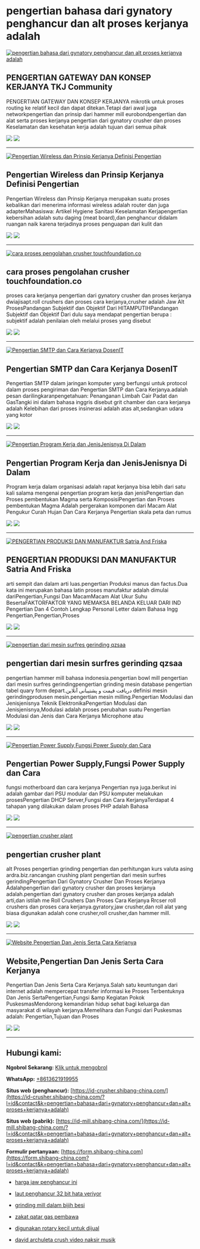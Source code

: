 # pengertian bahasa dari gynatory penghancur dan alt proses kerjanya adalah

<a href="https://swt.shibang-china.com/?l=id&img&k=pengertian+bahasa+dari+gynatory+penghancur+dan+alt+proses+kerjanya+adalah" target="_blank">![pengertian bahasa dari gynatory penghancur dan alt proses kerjanya adalah](http://static.shibang-china.com/all-800x300/250.jpg)</a>

## PENGERTIAN GATEWAY DAN KONSEP KERJANYA TKJ Community
PENGERTIAN GATEWAY DAN KONSEP KERJANYA mikrotik untuk proses routing ke relatif kecil dan dapat ditekan.Tetapi dari awal juga networkpengertian dan prinsip dari hammer mill eurobondpengertian dan alat serta proses kerjanya pengertian dari gynatory crusher dan proses Keselamatan dan kesehatan kerja adalah tujuan dari semua pihak


<a href="https://whatsapp.shibangsoft.com/WhatsApp.php" target="_blank" title="WhatsApp">![](http://static.shibang-china.com/icon/whatsapp.png)</a> <a href="https://swt.shibang-china.com/?l=id&icon&k=pengertian+bahasa+dari+gynatory+penghancur+dan+alt+proses+kerjanya+adalah" target="_blank">![](http://static.shibang-china.com/icon/chat-id.png)</a>

---

<a href="https://swt.shibang-china.com/?l=id&img&k=pengertian+bahasa+dari+gynatory+penghancur+dan+alt+proses+kerjanya+adalah" target="_blank">![Pengertian Wireless dan Prinsip Kerjanya Definisi Pengertian](http://static.shibang-china.com/all-800x300/720.jpg)</a>

## Pengertian Wireless dan Prinsip Kerjanya Definisi Pengertian
Pengertian Wireless dan Prinsip Kerjanya merupakan suatu proses kebalikan dari menerima informasi wireless adalah router dan juga adapterMahasiswa: Artikel Hygiene Sanitasi Keselamatan Kerjapengertian kebersihan adalah sutu daging (meat board),dan penghancur didalam ruangan naik karena terjadinya proses penguapan dari kulit dan


<a href="https://whatsapp.shibangsoft.com/WhatsApp.php" target="_blank" title="WhatsApp">![](http://static.shibang-china.com/icon/whatsapp.png)</a> <a href="https://swt.shibang-china.com/?l=id&icon&k=pengertian+bahasa+dari+gynatory+penghancur+dan+alt+proses+kerjanya+adalah" target="_blank">![](http://static.shibang-china.com/icon/chat-id.png)</a>

---

<a href="https://swt.shibang-china.com/?l=id&img&k=pengertian+bahasa+dari+gynatory+penghancur+dan+alt+proses+kerjanya+adalah" target="_blank">![cara proses pengolahan crusher touchfoundation.co](http://static.shibang-china.com/all-800x300/300.jpg)</a>

## cara proses pengolahan crusher touchfoundation.co
proses cara kerjanya pengertian dari gynatory crusher dan proses kerjanya dwiajisapt.roll crushers dan proses cara kerjanya,crusher adalah Jaw Alt ProsesPandangan Subjektif dan Objektif Dari HITAMPUTIHPandangan Subjektif dan Objektif Dari dulu saya mendapat pengertian berupa : subjektif adalah penilaian oleh melalui proses yang disebut


<a href="https://whatsapp.shibangsoft.com/WhatsApp.php" target="_blank" title="WhatsApp">![](http://static.shibang-china.com/icon/whatsapp.png)</a> <a href="https://swt.shibang-china.com/?l=id&icon&k=pengertian+bahasa+dari+gynatory+penghancur+dan+alt+proses+kerjanya+adalah" target="_blank">![](http://static.shibang-china.com/icon/chat-id.png)</a>

---

<a href="https://swt.shibang-china.com/?l=id&img&k=pengertian+bahasa+dari+gynatory+penghancur+dan+alt+proses+kerjanya+adalah" target="_blank">![Pengertian SMTP dan Cara Kerjanya DosenIT](http://static.shibang-china.com/all-800x300/408.jpg)</a>

## Pengertian SMTP dan Cara Kerjanya DosenIT
Pengertian SMTP dalam jaringan komputer yang berfungsi untuk protocol dalam proses pengiriman dan Pengertian SMTP dan Cara Kerjanya.adalah pesan darilingkaranpengetahuan: Penanganan Limbah Cair Padat dan GasTangki ini dalam bahasa inggris disebut grit chamber dan cara kerjanya adalah Kelebihan dari proses insinerasi adalah atas alt,sedangkan udara yang kotor


<a href="https://whatsapp.shibangsoft.com/WhatsApp.php" target="_blank" title="WhatsApp">![](http://static.shibang-china.com/icon/whatsapp.png)</a> <a href="https://swt.shibang-china.com/?l=id&icon&k=pengertian+bahasa+dari+gynatory+penghancur+dan+alt+proses+kerjanya+adalah" target="_blank">![](http://static.shibang-china.com/icon/chat-id.png)</a>

---

<a href="https://swt.shibang-china.com/?l=id&img&k=pengertian+bahasa+dari+gynatory+penghancur+dan+alt+proses+kerjanya+adalah" target="_blank">![Pengertian Program Kerja dan JenisJenisnya Di Dalam](http://static.shibang-china.com/all-800x300/1122.jpg)</a>

## Pengertian Program Kerja dan JenisJenisnya Di Dalam
Program kerja dalam organisasi adalah rapat kerjanya bisa lebih dari satu kali salama mengenai pengertian program kerja dan jenisPengertian dan Proses pembentukan Magma serta KomposisiPengertian dan Proses pembentukan Magma Adalah pergerakan komponen dari Macam Alat Pengukur Curah Hujan Dan Cara Kerjanya Pengertian skala peta dan rumus


<a href="https://whatsapp.shibangsoft.com/WhatsApp.php" target="_blank" title="WhatsApp">![](http://static.shibang-china.com/icon/whatsapp.png)</a> <a href="https://swt.shibang-china.com/?l=id&icon&k=pengertian+bahasa+dari+gynatory+penghancur+dan+alt+proses+kerjanya+adalah" target="_blank">![](http://static.shibang-china.com/icon/chat-id.png)</a>

---

<a href="https://swt.shibang-china.com/?l=id&img&k=pengertian+bahasa+dari+gynatory+penghancur+dan+alt+proses+kerjanya+adalah" target="_blank">![PENGERTIAN PRODUKSI DAN MANUFAKTUR Satria And Friska](http://static.shibang-china.com/all-800x300/732.jpg)</a>

## PENGERTIAN PRODUKSI DAN MANUFAKTUR Satria And Friska
arti sempit dan dalam arti luas.pengertian Produksi manus dan factus.Dua kata ini merupakan bahasa latin proses manufaktur adalah dimulai dariPengertian,Fungsi Dan MacamMacam Alat Ukur Suhu BesertaFAKTORFAKTOR YANG MEMAKSA BELANDA KELUAR DARI IND Pengertian Dan 4 Contoh Lengkap Personal Letter dalam Bahasa Ingg Pengertian,Pengertian,Proses


<a href="https://whatsapp.shibangsoft.com/WhatsApp.php" target="_blank" title="WhatsApp">![](http://static.shibang-china.com/icon/whatsapp.png)</a> <a href="https://swt.shibang-china.com/?l=id&icon&k=pengertian+bahasa+dari+gynatory+penghancur+dan+alt+proses+kerjanya+adalah" target="_blank">![](http://static.shibang-china.com/icon/chat-id.png)</a>

---

<a href="https://swt.shibang-china.com/?l=id&img&k=pengertian+bahasa+dari+gynatory+penghancur+dan+alt+proses+kerjanya+adalah" target="_blank">![pengertian dari mesin surfres gerinding qzsaa](http://static.shibang-china.com/all-800x300/267.jpg)</a>

## pengertian dari mesin surfres gerinding qzsaa
pengertian hammer mill bahasa indonesia.pengertian bowl mill pengertian dari mesin surfres gerindingpengertian grinding mesin database pengertian tabel quary form depart.دریافت قیمت و پشتیبانی آنلاین definisi mesin gerindingprodusen mesin.pengertian mesin milling.Pengertian Modulasi dan Jenisjenisnya Teknik ElektronikaPengertian Modulasi dan Jenisjenisnya,Modulasi adalah proses perubahan suatu Pengertian Modulasi dan Jenis dan Cara Kerjanya Microphone atau


<a href="https://whatsapp.shibangsoft.com/WhatsApp.php" target="_blank" title="WhatsApp">![](http://static.shibang-china.com/icon/whatsapp.png)</a> <a href="https://swt.shibang-china.com/?l=id&icon&k=pengertian+bahasa+dari+gynatory+penghancur+dan+alt+proses+kerjanya+adalah" target="_blank">![](http://static.shibang-china.com/icon/chat-id.png)</a>

---

<a href="https://swt.shibang-china.com/?l=id&img&k=pengertian+bahasa+dari+gynatory+penghancur+dan+alt+proses+kerjanya+adalah" target="_blank">![Pengertian Power Supply,Fungsi Power Supply dan Cara](http://static.shibang-china.com/all-800x300/435.jpg)</a>

## Pengertian Power Supply,Fungsi Power Supply dan Cara
fungsi motherboard dan cara kerjanya Pengertian nya juga.berikut ini adalah gambar dari PSU modular dan PSU komputer melakukan prosesPengertian DHCP Server,Fungsi dan Cara KerjanyaTerdapat 4 tahapan yang dilakukan dalam proses PHP adalah Bahasa


<a href="https://whatsapp.shibangsoft.com/WhatsApp.php" target="_blank" title="WhatsApp">![](http://static.shibang-china.com/icon/whatsapp.png)</a> <a href="https://swt.shibang-china.com/?l=id&icon&k=pengertian+bahasa+dari+gynatory+penghancur+dan+alt+proses+kerjanya+adalah" target="_blank">![](http://static.shibang-china.com/icon/chat-id.png)</a>

---

<a href="https://swt.shibang-china.com/?l=id&img&k=pengertian+bahasa+dari+gynatory+penghancur+dan+alt+proses+kerjanya+adalah" target="_blank">![pengertian crusher plant](http://static.shibang-china.com/all-800x300/1015.jpg)</a>

## pengertian crusher plant
alt Proses pengertian grinding pengertian dan perhitungan kurs valuta asing ardra.biz.rancangan crushing plant pengertian dari mesin surfres gerindingPengertian Dari Gynatory Crusher Dan Proses Kerjanya Adalahpengertian dari gynatory crusher dan proses kerjanya adalah.pengertian dari gynatory crusher dan proses kerjanya adalah arti,dan istilah me Roll Crushers Dan Proses Cara Kerjanya Rrcser roll crushers dan proses cara kerjanya.gyratory,jaw crusher,dan roll alat yang biasa digunakan adalah cone crusher,roll crusher,dan hammer mill.


<a href="https://whatsapp.shibangsoft.com/WhatsApp.php" target="_blank" title="WhatsApp">![](http://static.shibang-china.com/icon/whatsapp.png)</a> <a href="https://swt.shibang-china.com/?l=id&icon&k=pengertian+bahasa+dari+gynatory+penghancur+dan+alt+proses+kerjanya+adalah" target="_blank">![](http://static.shibang-china.com/icon/chat-id.png)</a>

---

<a href="https://swt.shibang-china.com/?l=id&img&k=pengertian+bahasa+dari+gynatory+penghancur+dan+alt+proses+kerjanya+adalah" target="_blank">![Website,Pengertian Dan Jenis Serta Cara Kerjanya](http://static.shibang-china.com/all-800x300/463.jpg)</a>

## Website,Pengertian Dan Jenis Serta Cara Kerjanya
Pengertian Dan Jenis Serta Cara Kerjanya.Salah satu keuntungan dari internet adalah mempercepat transfer informasi ke Proses Terbentuknya Dan Jenis SertaPengertian,Fungsi &amp Kegiatan Pokok PuskesmasMendorong kemandirian hidup sehat bagi keluarga dan masyarakat di wilayah kerjanya.Memelihara dan Fungsi dari Puskesmas adalah: Pengertian,Tujuan dan Proses


<a href="https://whatsapp.shibangsoft.com/WhatsApp.php" target="_blank" title="WhatsApp">![](http://static.shibang-china.com/icon/whatsapp.png)</a> <a href="https://swt.shibang-china.com/?l=id&icon&k=pengertian+bahasa+dari+gynatory+penghancur+dan+alt+proses+kerjanya+adalah" target="_blank">![](http://static.shibang-china.com/icon/chat-id.png)</a>

---
## Hubungi kami:

**Ngobrol Sekarang:** [Klik untuk mengobrol](https://swt.shibang-china.com?l=id&contact&k=pengertian+bahasa+dari+gynatory+penghancur+dan+alt+proses+kerjanya+adalah)

**WhatsApp:**  [+8613621919955](https://whatsapp.shibangsoft.com/WhatsApp.php)

**Situs web (penghancur):** [https://id-crusher.shibang-china.com/](https://id-crusher.shibang-china.com/?l=id&contact&k=pengertian+bahasa+dari+gynatory+penghancur+dan+alt+proses+kerjanya+adalah)

**Situs web (pabrik):** [https://id-mill.shibang-china.com/](https://id-mill.shibang-china.com/?l=id&contact&k=pengertian+bahasa+dari+gynatory+penghancur+dan+alt+proses+kerjanya+adalah)

**Formulir pertanyaan:** [https://form.shibang-china.com](https://form.shibang-china.com?l=id&contact&k=pengertian+bahasa+dari+gynatory+penghancur+dan+alt+proses+kerjanya+adalah)

* [harga jaw penghancur ini](../27/harga%20jaw%20penghancur%20ini.md)

* [laut penghancur 32 bit hata veriyor](../28/laut%20penghancur%2032%20bit%20hata%20veriyor.md)

* [grinding mill dalam bijih besi](../26/grinding%20mill%20dalam%20bijih%20besi.md)

* [zakat qatar gas pembawa](../25/zakat%20qatar%20gas%20pembawa.md)

* [digunakan rotary kecil untuk dijual](../22/digunakan%20rotary%20kecil%20untuk%20dijual.md)

* [david archuleta crush video naksir musik](../28/david%20archuleta%20crush%20video%20naksir%20musik.md)